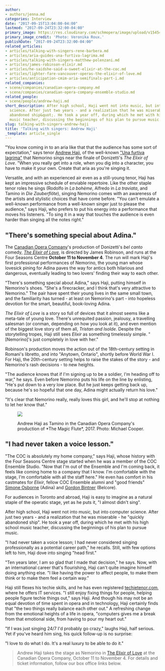 ```yaml
---
author:
- authors/jenna.md
categories: Interview
date: "2017-09-15T13:04:00-04:00"
lastmod: "2017-09-24T23:32:00-04:00"
primary_image: https://res.cloudinary.com/schmopera/image/upload/v1545409169/media/webhook-uploads/1505495063509/2017-09-15---Haji%2C-Andrew-Haji---Credit-Veronika-Roux.jpg.jpg
primary_image_credit: 'Photo: Veronika Roux.'
publishDate: "2017-09-24T23:32:00-04:00"
related_articles:
- articles/talking-with-singers-rene-barbera.md
- articles/aria-guides-una-furtiva-lagrima.md
- articles/talking-with-singers-matthew-polenzani.md
- articles/james-robinson-elixir.md
- articles/he-saidshe-said-a-sweet-elixir-at-the-coc.md
- articles/lighter-fare-vancouver-operas-the-elixir-of-love.md
- articles/anticipation-cmim-aria-semifinals-part-i.md
related_companies:
- scene/companies/canadian-opera-company.md
- scene/companies/canadian-opera-company-ensemble-studio.md
related_people:
- scene/people/andrew-haji.md
short_description: After high school, Haji went not into music, but into computer
  science. After just two years - and a realization that he was miserable - he &quot;quickly
  abandoned ship&quot;. He took a year off, during which he met with his high school
  music teacher, discussing the beginnings of his plan to pursue music.
slug: talking-with-singers-andrew-haji
title: 'Talking with singers: Andrew Haji'
_template: article_single
---
```


"You know coming in to an aria like that that the audience has some sort of expectation," says tenor [Andrew Haji](/scene/people/andrew-haji/), of the well-known ["Una furtiva lagrima"](/aria-guides-una-furtiva-lagrima/) that Nemorino sings near the finale of Donizetti's *The Elixir of Love*. "When you really get into a role, when you dig into a character, you have to make it your own. Create that aria as you're singing it.

Versatile, and with an experienced air even as a still-young tenor, Haji has kept an impressive schedule of enviable repertoire. Like the other staple tenor roles he sings (Rodolfo in *La bohème*, Alfredo in *La traviata*, and Tamino in *Die Zauberflöte*), singing Nemorino comes with an awareness of the artists and stylistic choices that have come before. "You can't emulate a well-known performance from a well-known singer just to please the audience," says Haji, who prefers to put his energy into a performance that moves his listeners. "To sing it in a way that touches the audience is even harder than singing all the notes right."

## "There's something special about Adina."

The [Canadian Opera Company](/scene/companies/canadian-opera-company/)'s production of Donizetti's *bel canto* comedy, [*The Elixir of Love*](http://coc.ca/PerformancesAndTickets/1718Season/ElixirofLove.aspx), is directed by James Robinson, and runs at the Four Seasons Centre **October 11 to November 4**. The run will mark Haji's first professional performances of Nemorino, the young man whose lovesick pining for Adina paves the way for antics both hilarious and dangerous, eventually leading to two lovers' finding their way to each other.

"There's something special about Adina," says Haji, putting himself in Nemorino's shoes. "She's a firecracker, and I think that's very attractive to Nemorino." The pair have spent their young lives in the same small town, and the familiarity has turned - at least on Nemorino's part - into hopeless devotion for the smart, beautiful, book-loving Adina.

*The Elixir of Love* is a story so full of devices that it almost seems like a meta-tale of young love. There's unrequited passion, jealousy, a travelling salesman (or conman, depending on how you look at it), and even mention of the biggest love story of them all, *Tristan and Isolde*. Despite the storytelling tropes, Haji still sees *Elixir* as something timelessly simple. "[Nemorino]'s just completely in love with her."

Robinson's production moves the action out of the 18th-century setting in Romani's libretto, and into "Anytown, Ontario", shortly before World War I. For Haji, the 20th-century setting helps to raise the stakes of the story - and Nemorino's rash decisions - to new heights. 

"The audience knows that if I'm signing up to be a soldier, I'm heading off to war," he says. Even before Nemorino puts his life on the line by enlisting, "He's put down to a very low place. But he just keeps getting back up, because he's so hopeful that one day, Adina might actually return his love."

"It's clear that Nemorino really, really loves this girl, and he'll stop at nothing to let her know that."

<figure data-type="image">

![](https://res.cloudinary.com/schmopera/image/upload/v1545409169/media/webhook-uploads/1505495037203/2017-09-15---Haji-Flute-16-17-03b-MC-D-3687.jpg.jpg)

<figcaption>Andrew Haji as Tamino in the Canadian Opera Company's production of *The Magic Flute*, 2017. Photo: Michael Cooper.</figcaption>
</figure>

## "I had never taken a voice lesson."

"The COC is absolutely my home company," says Haji, whose history with the Four Seasons Centre stage started when he was a member of the COC Ensemble Studio. "Now that I'm out of the Ensemble and I'm coming back, it feels like coming home to a company that I know. I'm comfortable with the stage, I'm comfortable with all the staff here." He even has comfort in his castmates for *Elixir*, fellow COC Ensemble alumni and "good friends" [Simone Osborne](/talking-with-singers-simone-osborne/) (Adina) and [Gordon Bintner](/scene/people/gordon-bintner/) (Belcore).

For audiences in Toronto and abroad, Haji is easy to imagine as a natural staple of the operatic stage, yet as he puts it, "I almost didn't sing".

After high school, Haji went not into music, but into computer science. After just two years - and a realization that he was miserable - he "quickly abandoned ship". He took a year off, during which he met with his high school music teacher, discussing the beginnings of his plan to pursue music.

"I had never taken a voice lesson; I had never considered singing professionally as a potential career path," he recalls. Still, with few options left to him, Haji dove into singing "head first."

"Ten years later, I am so glad that I made that decision," he says. Now, with an international career that's flourishing, Haji can't quite imagine himself doing anything else. "I like having the power to affect people, to make them think or to make them feel a certain way." 

Haji still flexes his techie skills, and he has even registered [techietenor.com](https://www.techietenor.com/), where he offers IT services. "I still enjoy fixing things for people, helping people figure techie things out," says Haji. And though his may not be an equal devotion of time spent in opera and in technology, Haji certainly finds that "the two things really balance each other out." A refreshing change from the emotional heights of a life in opera, "computers gives me a break from that emotional side, from having to pour my heart out."

"If I was just singing 24/7 I'd probably go crazy," laughs Haji, half serious. Yet if you've heard him sing, his quick follow-up is no surprise:

"I love to do what I do. It's a real luxury to be able to do it."

>Andrew Haji takes the stage as Nemorino in [The Elixir of Love](http://coc.ca/PerformancesAndTickets/1718Season/ElixirofLove.aspx) at the Canadian Opera Company, October 11 to November 4. For details and ticket information, follow our box office links below.

